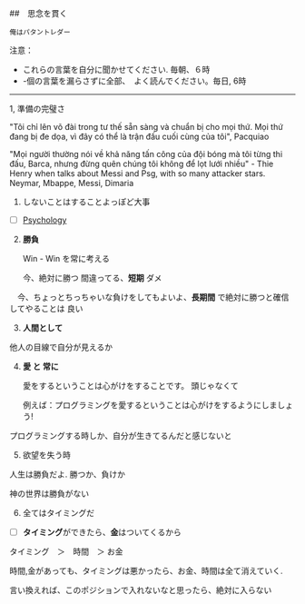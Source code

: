 ##　思念を貫く

`俺はパタントレダー`

注意：
-  これらの言葉を自分に聞かせてください. 毎朝、６時
- -個の言葉を漏らさずに全部、　よく読んでください。毎日, 6時

----------------------------------------------------

1, 準備の完璧さ

  "Tôi chỉ lên võ đài trong tư thế sẵn sàng và chuẩn bị cho mọi thứ. Mọi thứ đang bị đe dọa, vì đây có thể là trận đấu cuối cùng của tôi", Pacquiao

  "Mọi người thường nói về khả năng tấn công của đội bóng mà tôi từng thi đấu, Barca, nhưng đừng quên chúng tôi không để lọt lưới nhiều" - Thie Henry when talks about Messi  and Psg, with so many attacker stars. Neymar, Mbappe, Messi, Dimaria


1. しないことはすることよっぽど大事

- [ ] [Psychology](habit_psychology)

2. **勝負**

   Win - Win を常に考える

   今、絶対に勝つ 間違ってる、**短期** ダメ

 　今、ちょっとちっちゃいな負けをしてもよいよ、**長期間** で絶対に勝つと確信してやることは 良い

3. **人間として**

  他人の目線で自分が見えるか



4. **愛 と 常に**

   愛をするということは心がけをすることです。 頭じゃなくて

   例えば：プログラミングを愛するということは心がけをするようにしましょう!

  プログラミングする時しか、自分が生きてるんだと感じないと


5. 欲望を失う時

  人生は勝負だよ. 勝つか、負けか　

  神の世界は勝負がない

6. 全てはタイミングだ


- [ ] **タイミング**ができたら、**金**はついてくるから

タイミング　＞　時間　＞ お金

  時間,金があっても、タイミングは悪かったら、お金、時間は全て消えていく.

  言い換えれば、このポジションで入れないなと思ったら、絶対に入らない
